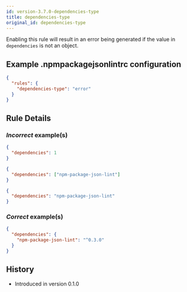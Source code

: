 ```yaml
---
id: version-3.7.0-dependencies-type
title: dependencies-type
original_id: dependencies-type
---
```


Enabling this rule will result in an error being generated if the value in `dependencies` is not an object.

## Example .npmpackagejsonlintrc configuration

```json
{
  "rules": {
    "dependencies-type": "error"
  }
}
```

## Rule Details

### *Incorrect* example(s)

```json
{
  "dependencies": 1
}
```

```json
{
  "dependencies": ["npm-package-json-lint"]
}
```

```json
{
  "dependencies": "npm-package-json-lint"
}
```

### *Correct* example(s)

```json
{
  "dependencies": {
    "npm-package-json-lint": "^0.3.0"
  }
}
```

## History

* Introduced in version 0.1.0
